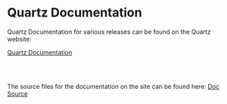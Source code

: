 # Quartz Documentation

Quartz Documentation for various releases can be found on the Quartz website:

[Quartz Documentation](https://www.quartz-scheduler.org/documentation/)

<br/>
<br/>

The source files for the documentation on the site can be found here:
[Doc Source](https://github.com/quartz-scheduler/quartz-scheduler.org-site/tree/master/documentation)

